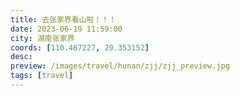 ```yaml
---
title: 去张家界看山啦！！！
date: 2023-06-19 11:59:00
city: 湖南张家界
coords: [110.467227, 29.353152]
desc:
preview: /images/travel/hunan/zjj/zjj_preview.jpg
tags: [travel]
---
```


